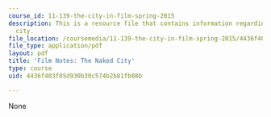 ```yaml
---
course_id: 11-139-the-city-in-film-spring-2015
description: This is a resource file that contains information regarding the naked
  city.
file_location: /coursemedia/11-139-the-city-in-film-spring-2015/4436f403f05d930b30c574b2b81fb08b_MIT11_139S15_TheNakedCity.pdf
file_type: application/pdf
layout: pdf
title: 'Film Notes: The Naked City'
type: course
uid: 4436f403f05d930b30c574b2b81fb08b

---
```

None